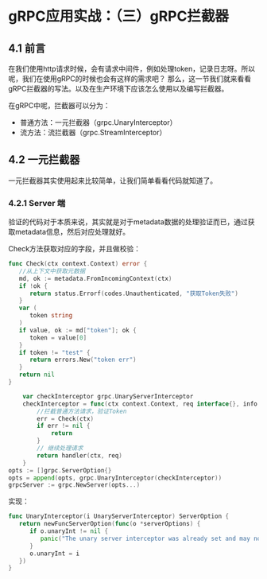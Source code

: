 # gRPC应用实战：（三）gRPC拦截器

## 4.1 前言

在我们使用http请求时候，会有请求中间件，例如处理token，记录日志呀。所以呢，我们在使用gRPC的时候也会有这样的需求吧？
那么，这一节我们就来看看gRPC拦截器的写法。以及在生产环境下应该怎么使用以及编写拦截器。


在gRPC中呢，拦截器可以分为：
- 普通方法：一元拦截器（grpc.UnaryInterceptor）
- 流方法：流拦截器（grpc.StreamInterceptor）

## 4.2 一元拦截器

一元拦截器其实使用起来比较简单，让我们简单看看代码就知道了。

### 4.2.1 Server 端

验证的代码对于本质来说，其实就是对于metadata数据的处理验证而已，通过获取metadata信息，然后对应处理就好。

Check方法获取对应的字段，并且做校验：

```go
func Check(ctx context.Context) error {
   //从上下文中获取元数据
   md, ok := metadata.FromIncomingContext(ctx)
   if !ok {
      return status.Errorf(codes.Unauthenticated, "获取Token失败")
   }
   var (
      token string
   )
   if value, ok := md["token"]; ok {
      token = value[0]
   }
   if token != "test" {
      return errors.New("token err")
   }
   return nil
}
```

```go
	var checkInterceptor grpc.UnaryServerInterceptor
	checkInterceptor = func(ctx context.Context, req interface{}, info *grpc.UnaryServerInfo, handler grpc.UnaryHandler) (resp interface{}, err error) {
		//拦截普通方法请求，验证Token
		err = Check(ctx)
		if err != nil {
			return
		}
		// 继续处理请求
		return handler(ctx, req)
	}
opts := []grpc.ServerOption{}
opts = append(opts, grpc.UnaryInterceptor(checkInterceptor))
grpcServer := grpc.NewServer(opts...)
```

实现：

```go
func UnaryInterceptor(i UnaryServerInterceptor) ServerOption {
   return newFuncServerOption(func(o *serverOptions) {
      if o.unaryInt != nil {
         panic("The unary server interceptor was already set and may not be reset.")
      }
      o.unaryInt = i
   })
}
```



